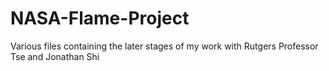# NASA-Flame-Project
Various files containing the later stages of my work with Rutgers Professor Tse and Jonathan Shi
